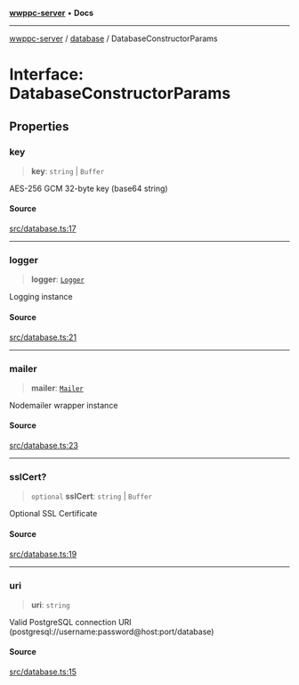 [**wwppc-server**](../../README.md) • **Docs**

***

[wwppc-server](../../modules.md) / [database](../README.md) / DatabaseConstructorParams

# Interface: DatabaseConstructorParams

## Properties

### key

> **key**: `string` \| `Buffer`

AES-256 GCM 32-byte key (base64 string)

#### Source

[src/database.ts:17](https://github.com/WWPPC/WWPPC-server/blob/5af5647ee3617fa27e87b8a991f7e99d942ffb71/src/database.ts#L17)

***

### logger

> **logger**: [`Logger`](../../log/interfaces/Logger.md)

Logging instance

#### Source

[src/database.ts:21](https://github.com/WWPPC/WWPPC-server/blob/5af5647ee3617fa27e87b8a991f7e99d942ffb71/src/database.ts#L21)

***

### mailer

> **mailer**: [`Mailer`](../../email/classes/Mailer.md)

Nodemailer wrapper instance

#### Source

[src/database.ts:23](https://github.com/WWPPC/WWPPC-server/blob/5af5647ee3617fa27e87b8a991f7e99d942ffb71/src/database.ts#L23)

***

### sslCert?

> `optional` **sslCert**: `string` \| `Buffer`

Optional SSL Certificate

#### Source

[src/database.ts:19](https://github.com/WWPPC/WWPPC-server/blob/5af5647ee3617fa27e87b8a991f7e99d942ffb71/src/database.ts#L19)

***

### uri

> **uri**: `string`

Valid PostgreSQL connection URI (postgresql://username:password@host:port/database)

#### Source

[src/database.ts:15](https://github.com/WWPPC/WWPPC-server/blob/5af5647ee3617fa27e87b8a991f7e99d942ffb71/src/database.ts#L15)
